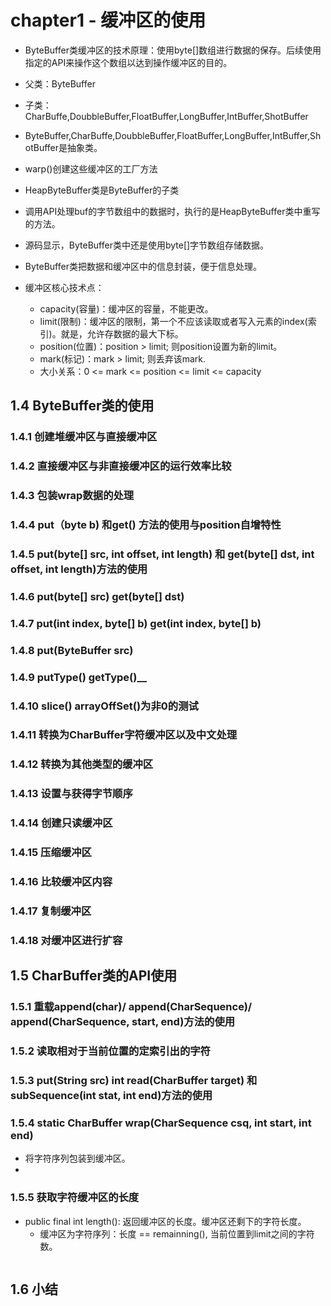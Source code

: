 # chapter1 - 缓冲区的使用
- ByteBuffer类缓冲区的技术原理：使用byte[]数组进行数据的保存。后续使用指定的API来操作这个数组以达到操作缓冲区的目的。
- 父类：ByteBuffer
- 子类：CharBuffe,DoubbleBuffer,FloatBuffer,LongBuffer,IntBuffer,ShotBuffer


- ByteBuffer,CharBuffe,DoubbleBuffer,FloatBuffer,LongBuffer,IntBuffer,ShotBuffer是抽象类。
- warp()创建这些缓冲区的工厂方法
- HeapByteBuffer类是ByteBuffer的子类
- 调用API处理buf的字节数组中的数据时，执行的是HeapByteBuffer类中重写的方法。
- 源码显示，ByteBuffer类中还是使用byte[]字节数组存储数据。
- ByteBuffer类把数据和缓冲区中的信息封装，便于信息处理。
- 缓冲区核心技术点：
	- capacity(容量)：缓冲区的容量，不能更改。
	- limit(限制)：缓冲区的限制，第一个不应该读取或者写入元素的index(索引)。就是，允许存数据的最大下标。
	- position(位置)：position > limit; 则position设置为新的limit。
	- mark(标记)：mark > limit; 则丢弃该mark.
	- 大小关系：0 <= mark <= position <= limit <= capacity
## 1.4 ByteBuffer类的使用
### 1.4.1 创建堆缓冲区与直接缓冲区
### 1.4.2 直接缓冲区与非直接缓冲区的运行效率比较
### 1.4.3 包装wrap数据的处理
### 1.4.4 put（byte b) 和get() 方法的使用与position自增特性
### 1.4.5 put(byte[] src, int offset, int length) 和 get(byte[] dst, int offset, int length)方法的使用
### 1.4.6 put(byte[] src) get(byte[] dst) 
### 1.4.7 put(int index, byte[] b) get(int index, byte[] b)
### 1.4.8 put(ByteBuffer src) 
### 1.4.9 putType() getType()__
### 1.4.10 slice() arrayOffSet()为非0的测试
### 1.4.11 转换为CharBuffer字符缓冲区以及中文处理
### 1.4.12 转换为其他类型的缓冲区
### 1.4.13 设置与获得字节顺序
### 1.4.14 创建只读缓冲区
### 1.4.15 压缩缓冲区
### 1.4.16 比较缓冲区内容
### 1.4.17 复制缓冲区
### 1.4.18 对缓冲区进行扩容

## 1.5 CharBuffer类的API使用
### 1.5.1 重载append(char)/ append(CharSequence)/ append(CharSequence, start, end)方法的使用
### 1.5.2 读取相对于当前位置的定索引出的字符
### 1.5.3 put(String src) int read(CharBuffer target) 和 subSequence(int stat, int end)方法的使用
### 1.5.4 static CharBuffer wrap(CharSequence csq, int start, int end)

- 将字符序列包装到缓冲区。
- 



### 1.5.5 获取字符缓冲区的长度

- public final int length(): 返回缓冲区的长度。缓冲区还剩下的字符长度。
  - 缓冲区为字符序列：长度 == remainning(), 当前位置到limit之间的字符数。

```java

```



## 1.6 小结









